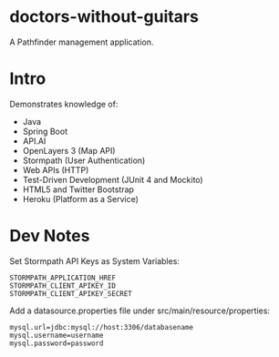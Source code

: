 # doctors-without-guitars
A Pathfinder management application.

# Intro
Demonstrates knowledge of:


- Java
- Spring Boot
- API.AI
- OpenLayers 3 (Map API)
- Stormpath (User Authentication)
- Web APIs (HTTP)
- Test-Driven Development (JUnit 4 and Mockito)
- HTML5 and Twitter Bootstrap
- Heroku (Platform as a Service)

# Dev Notes
Set Stormpath API Keys as System Variables:
```
STORMPATH_APPLICATION_HREF
STORMPATH_CLIENT_APIKEY_ID
STORMPATH_CLIENT_APIKEY_SECRET
```


Add a datasource.properties file under src/main/resource/properties:
```
mysql.url=jdbc:mysql://host:3306/databasename
mysql.username=username
mysql.password=password
```
